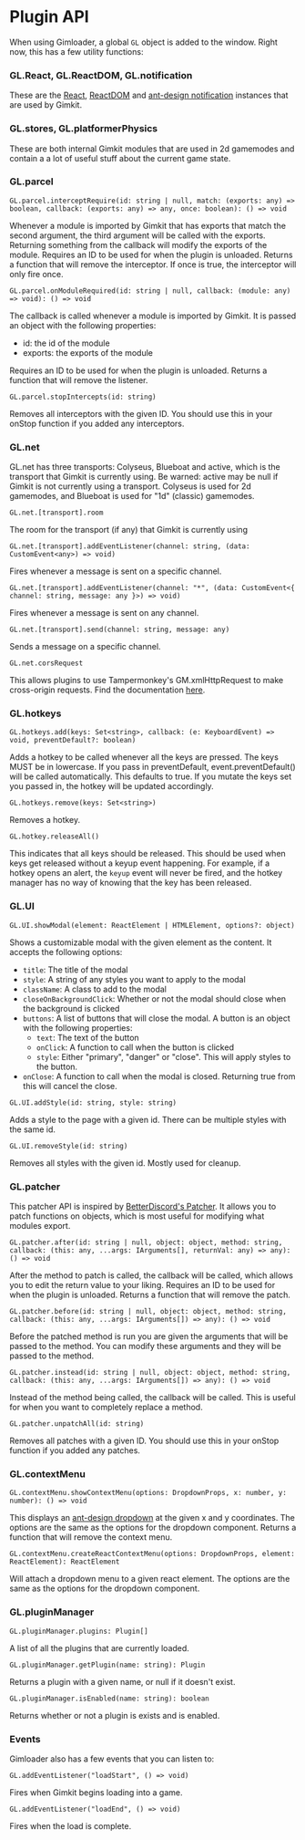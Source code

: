 # Plugin API

When using Gimloader, a global `GL` object is added to the window. Right now, this has a few utility functions:

### GL.React, GL.ReactDOM, GL.notification

These are the [React](https://react.dev/reference/react), [ReactDOM](https://react.dev/reference/react-dom) and [ant-design notification](https://ant.design/components/notification) instances that are used by Gimkit.

### GL.stores, GL.platformerPhysics

These are both internal Gimkit modules that are used in 2d gamemodes and contain a a lot of useful stuff about the current game state.

### GL.parcel

`GL.parcel.interceptRequire(id: string | null, match: (exports: any) => boolean, callback: (exports: any) => any, once: boolean): () => void`

Whenever a module is imported by Gimkit that has exports that match the second argument, the third argument will be called with the exports. Returning something from the callback will modify the exports of the module. Requires an ID to be used for when the plugin is unloaded. Returns a function that will remove the interceptor. If once is true, the interceptor will only fire once.

`GL.parcel.onModuleRequired(id: string | null, callback: (module: any) => void): () => void`

The callback is called whenever a module is imported by Gimkit. It is passed an object with the following properties:
- id: the id of the module
- exports: the exports of the module

Requires an ID to be used for when the plugin is unloaded. Returns a function that will remove the listener.

`GL.parcel.stopIntercepts(id: string)`

Removes all interceptors with the given ID. You should use this in your onStop function if you added any interceptors.

### GL.net

GL.net has three transports: Colyseus, Blueboat and active, which is the transport that Gimkit is currently using. Be warned: active may be null if Gimkit is not currently using a transport. Colyseus is used for 2d gamemodes, and Blueboat is used for "1d" (classic) gamemodes.

`GL.net.[transport].room`

The room for the transport (if any) that Gimkit is currently using

`GL.net.[transport].addEventListener(channel: string, (data: CustomEvent<any>) => void)`

Fires whenever a message is sent on a specific channel.

`GL.net.[transport].addEventListener(channel: "*", (data: CustomEvent<{ channel: string, message: any }>) => void)`

Fires whenever a message is sent on any channel.

`GL.net.[transport].send(channel: string, message: any)`

Sends a message on a specific channel.

`GL.net.corsRequest`

This allows plugins to use Tampermonkey's GM.xmlHttpRequest to make cross-origin requests. Find the documentation [here](https://www.tampermonkey.net/documentation.php?locale=en#api:GM_xmlhttpRequest).

### GL.hotkeys

`GL.hotkeys.add(keys: Set<string>, callback: (e: KeyboardEvent) => void, preventDefault?: boolean)`

Adds a hotkey to be called whenever all the keys are pressed. The keys MUST be in lowercase. If you pass in preventDefault, event.preventDefault() will be called automatically. This defaults to true. If you mutate the keys set you passed in, the hotkey will be updated accordingly.

`GL.hotkeys.remove(keys: Set<string>)`

Removes a hotkey.

`GL.hotkey.releaseAll()`

This indicates that all keys should be released. This should be used when keys get released without a keyup event happening. For example, if a hotkey opens an alert, the `keyup` event will never be fired, and the hotkey manager has no way of knowing that the key has been released.

### GL.UI

`GL.UI.showModal(element: ReactElement | HTMLElement, options?: object)`

Shows a customizable modal with the given element as the content. It accepts the following options:

- `title`: The title of the modal
- `style`: A string of any styles you want to apply to the modal
- `className`: A class to add to the modal
- `closeOnBackgroundClick`: Whether or not the modal should close when the background is clicked
- `buttons`: A list of buttons that will close the modal. A button is an object with the following properties:
  - `text`: The text of the button
  - `onClick`: A function to call when the button is clicked
  - `style`: Either "primary", "danger" or "close". This will apply styles to the button.
- `onClose`: A function to call when the modal is closed. Returning true from this will cancel the close.

`GL.UI.addStyle(id: string, style: string)`

Adds a style to the page with a given id. There can be multiple styles with the same id.

`GL.UI.removeStyle(id: string)`

Removes all styles with the given id. Mostly used for cleanup.

### GL.patcher

This patcher API is inspired by [BetterDiscord's Patcher](https://docs.betterdiscord.app/api/patcher). It allows you to patch functions on objects, which is most useful for modifying what modules export.

`GL.patcher.after(id: string | null, object: object, method: string, callback: (this: any, ...args: IArguments[], returnVal: any) => any): () => void`

After the method to patch is called, the callback will be called, which allows you to edit the return value to your liking. Requires an ID to be used for when the plugin is unloaded. Returns a function that will remove the patch.

`GL.patcher.before(id: string | null, object: object, method: string, callback: (this: any, ...args: IArguments[]) => any): () => void`

Before the patched method is run you are given the arguments that will be passed to the method. You can modify these arguments and they will be passed to the method. 

`GL.patcher.instead(id: string | null, object: object, method: string, callback: (this: any, ...args: IArguments[]) => any): () => void`

Instead of the method being called, the callback will be called. This is useful for when you want to completely replace a method.

`GL.patcher.unpatchAll(id: string)`

Removes all patches with a given ID. You should use this in your onStop function if you added any patches.


### GL.contextMenu

`GL.contextMenu.showContextMenu(options: DropdownProps, x: number, y: number): () => void`

This displays an [ant-design dropdown](https://ant.design/components/dropdown) at the given x and y coordinates. The options are the same as the options for the dropdown component. Returns a function that will remove the context menu.

`GL.contextMenu.createReactContextMenu(options: DropdownProps, element: ReactElement): ReactElement`

Will attach a dropdown menu to a given react element. The options are the same as the options for the dropdown component.

### GL.pluginManager

`GL.pluginManager.plugins: Plugin[]`

A list of all the plugins that are currently loaded.

`GL.pluginManager.getPlugin(name: string): Plugin`

Returns a plugin with a given name, or null if it doesn't exist.

`GL.pluginManager.isEnabled(name: string): boolean`

Returns whether or not a plugin is exists and is enabled.

### Events

Gimloader also has a few events that you can listen to:

`GL.addEventListener("loadStart", () => void)`

Fires when Gimkit begins loading into a game.

`GL.addEventListener("loadEnd", () => void)`

Fires when the load is complete.